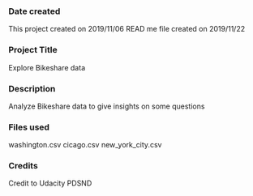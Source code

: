 ### Date created
This project created on 2019/11/06
READ me file created on 2019/11/22

### Project Title
Explore Bikeshare data

### Description
Analyze Bikeshare data to give insights on some questions

### Files used
washington.csv
cicago.csv
new_york_city.csv

### Credits
Credit to Udacity PDSND
